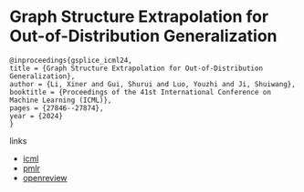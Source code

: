 # Graph Structure Extrapolation for Out-of-Distribution Generalization

```
@inproceedings{gsplice_icml24,
title = {Graph Structure Extrapolation for Out-of-Distribution Generalization},
author = {Li, Xiner and Gui, Shurui and Luo, Youzhi and Ji, Shuiwang},
booktitle = {Proceedings of the 41st International Conference on Machine Learning (ICML)},
pages = {27846--27874},
year = {2024}
}
```

links
- [icml](https://icml.cc/Conferences/2024/Schedule?showEvent=33811)
- [pmlr](https://proceedings.mlr.press/v235/li24y.html)
- [openreview](https://openreview.net/forum?id=Xgrey8uQhr)
